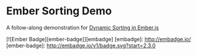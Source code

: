 # Ember Sorting Demo

A follow-along demonstration for [Dynamic Sorting in Ember.js](https://www.codeschool.com/blog/2016/03/21/dynamic-sorting-in-emberjs)

[![Ember Badge][ember-badge]][embadge]
[embadge]: http://embadge.io/
[ember-badge]: http://embadge.io/v1/badge.svg?start=2.3.0
